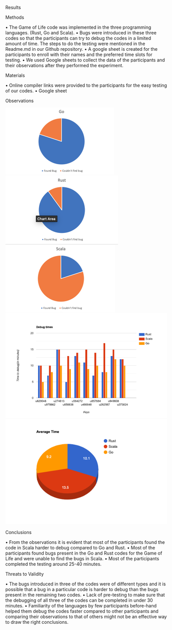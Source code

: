 Results

Methods

•	The Game of Life code was implemented in the three programming languages. (Rust, Go and Scala). 
•	Bugs were introduced in these three codes so that the participants can try to debug the codes in a limited amount of time. The steps to do the testing were mentioned in the Readme.md in our Github repository.
•	A google sheet is created for the participants to enroll with their names and the preferred time slots for testing.
•	We used Google sheets to collect the data of the participants and their observations after they performed the experiment.

Materials

•	Online compiler links were provided to the participants for the easy testing of our codes.
•	Google sheet 


Observations

![alt text](https://github.com/jayeshjakkani/seng20_21_HW2/blob/master/images/go.png)
![alt text](https://github.com/jayeshjakkani/seng20_21_HW2/blob/master/images/rust.png)
![alt text](https://github.com/jayeshjakkani/seng20_21_HW2/blob/master/images/scala.png)
![alt text](https://github.com/jayeshjakkani/seng20_21_HW2/blob/master/images/bar-graph%20(1).png)
![alt text](https://github.com/jayeshjakkani/seng20_21_HW2/blob/master/images/pie-chart.png)


Conclusions

•	From the observations it is evident that most of the participants found the code in Scala harder to debug compared to Go and Rust.
•	Most of the participants found bugs present in the Go and Rust codes for the Game of Life and were unable to find the bugs in Scala.
•	Most of the participants completed the testing around 25-40 minutes.

Threats to Validity 	

•	The bugs introduced in three of the codes were of different types and it is possible that a bug in a particular code is harder to debug than the bugs present in the remaining two codes. 
•	Lack of pre-testing to make sure that the debugging of all three of the codes can be completed in under 30 minutes.
•	Familiarity of the languages by few participants before-hand helped them debug the codes faster compared to other participants and comparing their observations to that of others might not be an effective way to draw the right conclusions.




